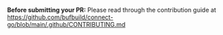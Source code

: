 **Before submitting your PR:** Please read through the contribution guide at https://github.com/bufbuild/connect-go/blob/main/.github/CONTRIBUTING.md

